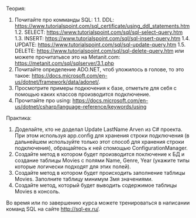  Теория:
 1. Почитайте про комманды SQL:
    1.1. DDL: https://www.tutorialspoint.com/sql_certificate/using_ddl_statements.htm
    1.2. SELECT: https://www.tutorialspoint.com/sql/sql-select-query.htm
    1.3. INSERT: https://www.tutorialspoint.com/sql/sql-insert-query.htm
    1.4. UPDATE: https://www.tutorialspoint.com/sql/sql-update-query.htm
    1.5. DELETE: https://www.tutorialspoint.com/sql/sql-delete-query.htm
    или можете прочитатьвсе это на Metanit.com: https://metanit.com/sql/sqlserver/3.1.php
2. Почитайте определение ADO.NET, чтоб уложилось в голове, то это такое: https://docs.microsoft.com/en-us/dotnet/framework/data/adonet/.
3. Просмотрите примеры подкючения к базе, отметьте для себя с помощью каких классов производится подключение.
4. Прочитайте про using: https://docs.microsoft.com/en-us/dotnet/csharp/language-reference/keywords/using

Практика:
1. Доделайте, кто не доделал Update LastName Arven из С# проекта. При этом используя app.config для хранения строки подключения (в дальнейшем используйте только этот способ для хранения строки подключения), обращайтесь к ней спомощью ConfigurationManager. 
2. Создайте метод в котором будет производится поключение к БД и создание таблицы Movies с полями Name, Genre, Year (укажите типы которые логически подходят для этих полей).
3. Создайте метод в котором будет происходить заполнение таблицы Movies. Заполните таблицу минимум 3мя значениями.
4. Создайте метод, который будет выводить содержимое таблицы Movies в консоль. 

Во время или по завершению курса можете тренироваться в написании команд SQL на сайте http://sql-ex.ru/.